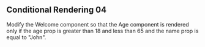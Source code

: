 ## Conditional Rendering 04

Modify the Welcome component so that the Age component is rendered only if the age prop is greater than 18 and less than 65 and the name prop is equal to "John".